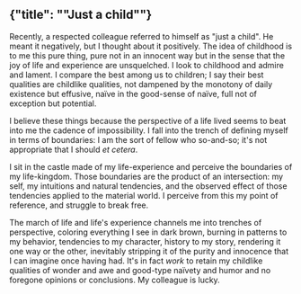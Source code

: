 {"title": "\"Just a child\""}
---

Recently, a respected colleague referred to himself as "just a child". He meant
it negatively, but I thought about it positively. The idea of childhood is to me
this pure thing, pure not in an innocent way but in the sense that the joy of
life and experience are unsquelched. I look to childhood and admire and lament.
I compare the best among us to children; I say their best qualities are
childlike qualities, not dampened by the monotony of daily existence but
effusive, naïve in the good-sense of naïve, full not of exception but potential.

I believe these things because the perspective of a life lived seems to beat
into me the cadence of impossibility. I fall into the trench of defining
myself in terms of boundaries: I am the sort of fellow who so-and-so; it's
not appropriate that I should _et cetera_.

I sit in the castle made of my life-experience and perceive the boundaries of my
life-kingdom. Those boundaries are the product of an intersection: my self, my
intuitions and natural tendencies, and the observed effect of those tendencies
applied to the material world. I perceive from this my point of reference, and
struggle to break free.

The march of life and life's experience channels me into trenches of
perspective, coloring everything I see in dark brown, burning in patterns to my
behavior, tendencies to my character, history to my story, rendering it one way
or the other, inevitably stripping it of the purity and innocence that I can
imagine once having had. It's in fact _work_ to retain my childlike qualities of
wonder and awe and good-type naïvety and humor and no foregone opinions or
conclusions. My colleague is lucky.
